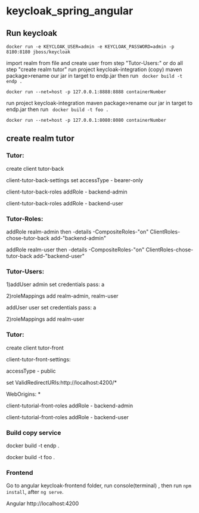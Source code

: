 # keycloak_spring_angular

## Run keycloak

 `docker run -e KEYCLOAK_USER=admin -e KEYCLOAK_PASSWORD=admin -p 8180:8180 jboss/keycloak`
 
 import realm from file and create user from step "Tutor-Users:"
 or do all step "create realm tutor"
 run project keycloak-integration (copy) maven package>rename our jar in target to endp.jar 
 then run ` docker build -t endp .`
 
  `docker run --net=host -p 127.0.0.1:8888:8888 containerNumber`

run project keycloak-integration maven package>rename our jar in target to endp.jar
then run ` docker build -t foo .`

`docker run --net=host -p 127.0.0.1:8080:8080 containerNumber`

## create realm tutor

### Tutor:

create client tutor-back


client-tutor-back-settings set accessType - bearer-only  

client-tutor-back-roles addRole - backend-admin  

client-tutor-back-roles addRole - backend-user

### Tutor-Roles:


addRole realm-admin then -details -CompositeRoles-"on"  ClientRoles-chose-tutor-back add-"backend-admin"

addRole realm-user then -details -CompositeRoles-"on"  ClientRoles-chose-tutor-back add-"backend-user"

### Tutor-Users:

1)addUser admin set credentials pass: a

2)roleMappings add realm-admin, realm-user

addUser user set credentials pass: a

2)roleMappings add realm-user

### Tutor:

create client tutor-front

client-tutor-front-settings:

  accessType - public 
  
  set ValidRedirectURIs:http://localhost:4200/* 
  
  WebOrigins: *
  
client-tutorial-front-roles addRole - backend-admin  

client-tutorial-front-roles addRole - backend-user


### Build copy service

docker build -t endp .

docker build -t foo .


### Frontend

Go to angular keycloak-frontend folder, run console(terminal) , then run `npm install`, after `ng serve`.

Angular http://localhost:4200